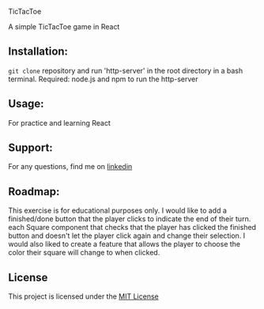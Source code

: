 TicTacToe

A simple TicTacToe game in React

## Installation:
`git clone` repository and run 'http-server' in the root directory in a bash terminal.  Required: node.js and npm to run the http-server

## Usage:
For practice and learning React

## Support:
For any questions, find me on [linkedin](https:/www.linkedin.com/in/shanna-smith-95b45814b)

## Roadmap:
This exercise is for educational purposes only.  I would like to add a finished/done button that the player clicks to indicate the end of their turn. each Square component that  checks that the player has clicked the finished button and doesn't let the player click again and change their selection. I would also liked to create a feature that allows the player to choose the color their square will change to when clicked.

## License
This project is licensed under the [MIT License](https://github.com/skaramje/Build-a-Formik-Form/blob/master/LICENSE)
